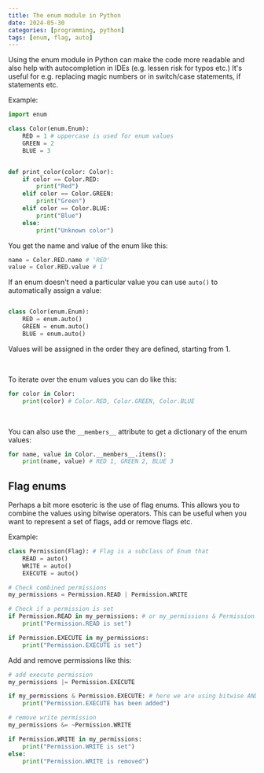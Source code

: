```yaml
---
title: The enum module in Python
date: 2024-05-30
categories: [programming, python]
tags: [enum, flag, auto]
---
```

    
Using the enum module in Python can make the code more readable and also help with autocompletion in IDEs (e.g. lessen risk for typos etc.) It's useful for e.g. replacing magic numbers  or in switch/case statements, if statements etc.

Example:
```python
import enum

class Color(enum.Enum):
    RED = 1 # uppercase is used for enum values
    GREEN = 2
    BLUE = 3


def print_color(color: Color):
    if color == Color.RED:
        print("Red")
    elif color == Color.GREEN:
        print("Green")
    elif color == Color.BLUE:
        print("Blue")
    else:
        print("Unknown color")
```

You get the name and value of the enum like this:
```python
name = Color.RED.name # 'RED'
value = Color.RED.value # 1
```

If an enum doesn't need a particular value you can use `auto()` to automatically assign a value:
```python

class Color(enum.Enum):
    RED = enum.auto()
    GREEN = enum.auto()
    BLUE = enum.auto()
```
Values will be assigned in the order they are defined, starting from 1.

<br>

To iterate over the enum values you can do like this:
```python
for color in Color:
    print(color) # Color.RED, Color.GREEN, Color.BLUE
```
<br>

You can also use the `__members__` attribute to get a dictionary of the enum values:
```python
for name, value in Color.__members__.items():
    print(name, value) # RED 1, GREEN 2, BLUE 3
```

## Flag enums
Perhaps a bit more esoteric is the use of flag enums. This allows you to combine the values using bitwise operators. This can be useful when you want to represent a set of flags, add or remove flags etc.

Example:
```python
class Permission(Flag): # Flag is a subclass of Enum that 
    READ = auto()
    WRITE = auto()
    EXECUTE = auto()

# Check combined permissions
my_permissions = Permission.READ | Permission.WRITE 

# Check if a permission is set
if Permission.READ in my_permissions: # or my_permissions & Permission.READ. Both are same, however the former is more readable but the latter is more efficient. Generally we go for the more readable one since when using python we are generally more concerned about readability than efficiency.
    print("Permission.READ is set")

if Permission.EXECUTE in my_permissions:
    print("Permission.EXECUTE is set")

```
Add and remove permissions like this:
```python
# add execute permission
my_permissions |= Permission.EXECUTE

if my_permissions & Permission.EXECUTE: # here we are using bitwise AND operator just for illustration. We should generally use the more readable option
    print("Permission.EXECUTE has been added")

# remove write permission
my_permissions &= ~Permission.WRITE

if Permission.WRITE in my_permissions:
    print("Permission.WRITE is set")
else:
    print("Permission.WRITE is removed")
```